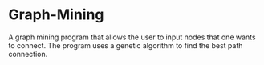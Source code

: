 # Graph-Mining
A graph mining program that allows the user to input nodes that one wants to connect. The program uses a genetic algorithm to find the best path connection.
